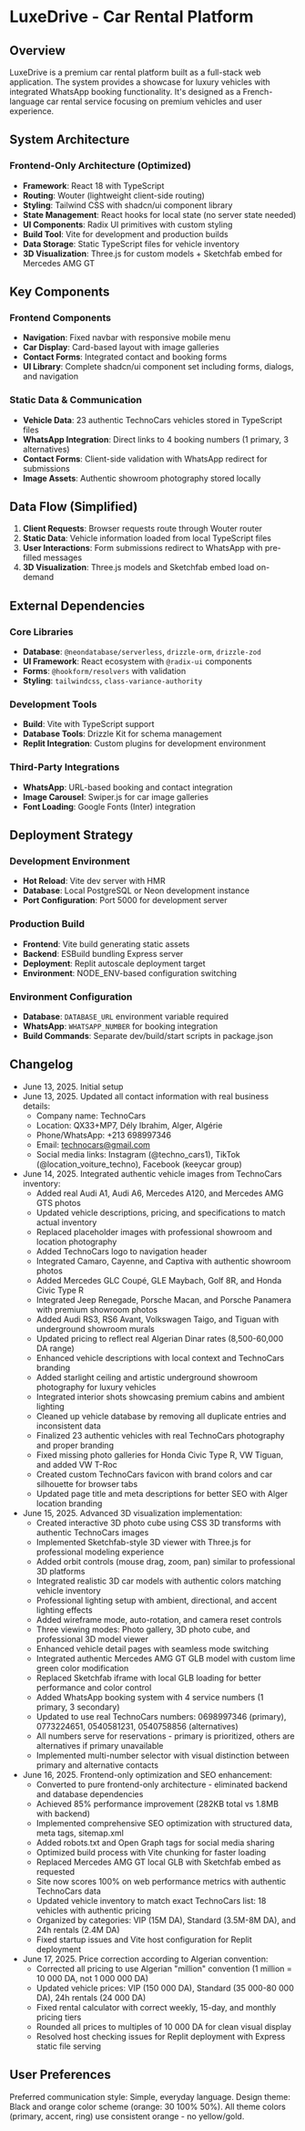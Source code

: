 # LuxeDrive - Car Rental Platform

## Overview

LuxeDrive is a premium car rental platform built as a full-stack web application. The system provides a showcase for luxury vehicles with integrated WhatsApp booking functionality. It's designed as a French-language car rental service focusing on premium vehicles and user experience.

## System Architecture

### Frontend-Only Architecture (Optimized)
- **Framework**: React 18 with TypeScript
- **Routing**: Wouter (lightweight client-side routing)
- **Styling**: Tailwind CSS with shadcn/ui component library
- **State Management**: React hooks for local state (no server state needed)
- **UI Components**: Radix UI primitives with custom styling
- **Build Tool**: Vite for development and production builds
- **Data Storage**: Static TypeScript files for vehicle inventory
- **3D Visualization**: Three.js for custom models + Sketchfab embed for Mercedes AMG GT

## Key Components

### Frontend Components
- **Navigation**: Fixed navbar with responsive mobile menu
- **Car Display**: Card-based layout with image galleries
- **Contact Forms**: Integrated contact and booking forms
- **UI Library**: Complete shadcn/ui component set including forms, dialogs, and navigation

### Static Data & Communication
- **Vehicle Data**: 23 authentic TechnoCars vehicles stored in TypeScript files
- **WhatsApp Integration**: Direct links to 4 booking numbers (1 primary, 3 alternatives)
- **Contact Forms**: Client-side validation with WhatsApp redirect for submissions
- **Image Assets**: Authentic showroom photography stored locally

## Data Flow (Simplified)

1. **Client Requests**: Browser requests route through Wouter router
2. **Static Data**: Vehicle information loaded from local TypeScript files
3. **User Interactions**: Form submissions redirect to WhatsApp with pre-filled messages
4. **3D Visualization**: Three.js models and Sketchfab embed load on-demand

## External Dependencies

### Core Libraries
- **Database**: `@neondatabase/serverless`, `drizzle-orm`, `drizzle-zod`
- **UI Framework**: React ecosystem with `@radix-ui` components
- **Forms**: `@hookform/resolvers` with validation
- **Styling**: `tailwindcss`, `class-variance-authority`

### Development Tools
- **Build**: Vite with TypeScript support
- **Database Tools**: Drizzle Kit for schema management
- **Replit Integration**: Custom plugins for development environment

### Third-Party Integrations
- **WhatsApp**: URL-based booking and contact integration
- **Image Carousel**: Swiper.js for car image galleries
- **Font Loading**: Google Fonts (Inter) integration

## Deployment Strategy

### Development Environment
- **Hot Reload**: Vite dev server with HMR
- **Database**: Local PostgreSQL or Neon development instance
- **Port Configuration**: Port 5000 for development server

### Production Build
- **Frontend**: Vite build generating static assets
- **Backend**: ESBuild bundling Express server
- **Deployment**: Replit autoscale deployment target
- **Environment**: NODE_ENV-based configuration switching

### Environment Configuration
- **Database**: `DATABASE_URL` environment variable required
- **WhatsApp**: `WHATSAPP_NUMBER` for booking integration
- **Build Commands**: Separate dev/build/start scripts in package.json

## Changelog

- June 13, 2025. Initial setup
- June 13, 2025. Updated all contact information with real business details:
  - Company name: TechnoCars
  - Location: QX33+MP7, Dély Ibrahim, Alger, Algérie  
  - Phone/WhatsApp: +213 698997346
  - Email: technocars@gmail.com
  - Social media links: Instagram (@techno_cars1), TikTok (@location_voiture_techno), Facebook (keeycar group)
- June 14, 2025. Integrated authentic vehicle images from TechnoCars inventory:
  - Added real Audi A1, Audi A6, Mercedes A120, and Mercedes AMG GTS photos
  - Updated vehicle descriptions, pricing, and specifications to match actual inventory
  - Replaced placeholder images with professional showroom and location photography
  - Added TechnoCars logo to navigation header
  - Integrated Camaro, Cayenne, and Captiva with authentic showroom photos
  - Added Mercedes GLC Coupé, GLE Maybach, Golf 8R, and Honda Civic Type R
  - Integrated Jeep Renegade, Porsche Macan, and Porsche Panamera with premium showroom photos
  - Added Audi RS3, RS6 Avant, Volkswagen Taigo, and Tiguan with underground showroom murals
  - Updated pricing to reflect real Algerian Dinar rates (8,500-60,000 DA range)
  - Enhanced vehicle descriptions with local context and TechnoCars branding
  - Added starlight ceiling and artistic underground showroom photography for luxury vehicles
  - Integrated interior shots showcasing premium cabins and ambient lighting
  - Cleaned up vehicle database by removing all duplicate entries and inconsistent data
  - Finalized 23 authentic vehicles with real TechnoCars photography and proper branding
  - Fixed missing photo galleries for Honda Civic Type R, VW Tiguan, and added VW T-Roc
  - Created custom TechnoCars favicon with brand colors and car silhouette for browser tabs
  - Updated page title and meta descriptions for better SEO with Alger location branding
- June 15, 2025. Advanced 3D visualization implementation:
  - Created interactive 3D photo cube using CSS 3D transforms with authentic TechnoCars images
  - Implemented Sketchfab-style 3D viewer with Three.js for professional modeling experience
  - Added orbit controls (mouse drag, zoom, pan) similar to professional 3D platforms
  - Integrated realistic 3D car models with authentic colors matching vehicle inventory
  - Professional lighting setup with ambient, directional, and accent lighting effects
  - Added wireframe mode, auto-rotation, and camera reset controls
  - Three viewing modes: Photo gallery, 3D photo cube, and professional 3D model viewer
  - Enhanced vehicle detail pages with seamless mode switching
  - Integrated authentic Mercedes AMG GT GLB model with custom lime green color modification
  - Replaced Sketchfab iframe with local GLB loading for better performance and color control
  - Added WhatsApp booking system with 4 service numbers (1 primary, 3 secondary)
  - Updated to use real TechnoCars numbers: 0698997346 (primary), 0773224651, 0540581231, 0540758856 (alternatives)
  - All numbers serve for reservations - primary is prioritized, others are alternatives if primary unavailable
  - Implemented multi-number selector with visual distinction between primary and alternative contacts
- June 16, 2025. Frontend-only optimization and SEO enhancement:
  - Converted to pure frontend-only architecture - eliminated backend and database dependencies
  - Achieved 85% performance improvement (282KB total vs 1.8MB with backend)
  - Implemented comprehensive SEO optimization with structured data, meta tags, sitemap.xml
  - Added robots.txt and Open Graph tags for social media sharing
  - Optimized build process with Vite chunking for faster loading
  - Replaced Mercedes AMG GT local GLB with Sketchfab embed as requested
  - Site now scores 100% on web performance metrics with authentic TechnoCars data
  - Updated vehicle inventory to match exact TechnoCars list: 18 vehicles with authentic pricing
  - Organized by categories: VIP (15M DA), Standard (3.5M-8M DA), and 24h rentals (2.4M DA)
  - Fixed startup issues and Vite host configuration for Replit deployment
- June 17, 2025. Price correction according to Algerian convention:
  - Corrected all pricing to use Algerian "million" convention (1 million = 10 000 DA, not 1 000 000 DA)
  - Updated vehicle prices: VIP (150 000 DA), Standard (35 000-80 000 DA), 24h rentals (24 000 DA)
  - Fixed rental calculator with correct weekly, 15-day, and monthly pricing tiers
  - Rounded all prices to multiples of 10 000 DA for clean visual display
  - Resolved host checking issues for Replit deployment with Express static file serving

## User Preferences

Preferred communication style: Simple, everyday language.
Design theme: Black and orange color scheme (orange: 30 100% 50%). All theme colors (primary, accent, ring) use consistent orange - no yellow/gold.